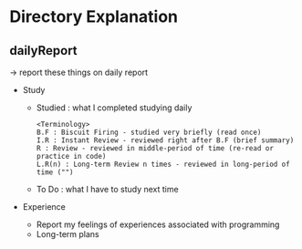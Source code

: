 # Directory Explanation

## dailyReport

→ report these things on daily report

- Study
    - Studied : what I completed studying daily
        
        ```
        <Terminology>
        B.F : Biscuit Firing - studied very briefly (read once)
        I.R : Instant Review - reviewed right after B.F (brief summary)
        R : Review - reviewed in middle-period of time (re-read or practice in code)
        L.R(n) : Long-term Review n times - reviewed in long-period of time ("")
        
        ```
        
    - To Do : what I have to study next time

- Experience
    - Report my feelings of experiences associated with programming
    - Long-term plans